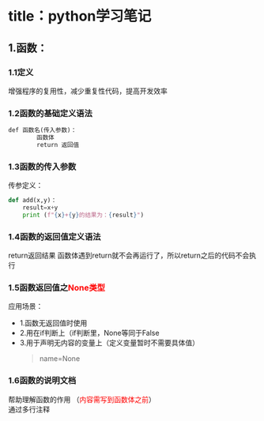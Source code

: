 # title：python学习笔记
## 1.函数：
### 1.1定义
增强程序的复用性，减少重复性代码，提高开发效率
### 1.2函数的基础定义语法
```markdown
def 函数名(传入参数)：
        函数体
        return 返回值
```
### 1.3函数的传入参数
传参定义：
```python
def add(x,y)：
    result=x+y
    print (f"{x}+{y}的结果为：{result}")
```
### 1.4函数的返回值定义语法
return返回结果
函数体遇到return就不会再运行了，所以return之后的代码不会执行

### 1.5函数返回值之<span class="red-text">None类型</span>
<style>
    .red-text {
        color: red;
    }
</style>
应用场景：
- 1.函数无返回值时使用  
- 2.用在if判断上（if判断里，None等同于False
- 3.用于声明无内容的变量上（定义变量暂时不需要具体值）
  >name=None

### 1.6函数的说明文档
帮助理解函数的作用
（<span class="red-text">内容需写到函数体之前</span >）  
通过多行注释

